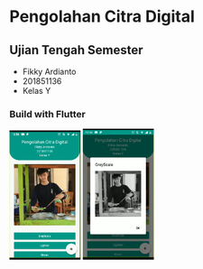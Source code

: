 # Pengolahan Citra Digital

## Ujian Tengah Semester

* Fikky Ardianto
* 201851136
* Kelas Y

### Build with Flutter

<p float="left">
  <img src="screenshot/1.png" width="25%" />
  <img src="screenshot/2.png" width="25%" />
</p>